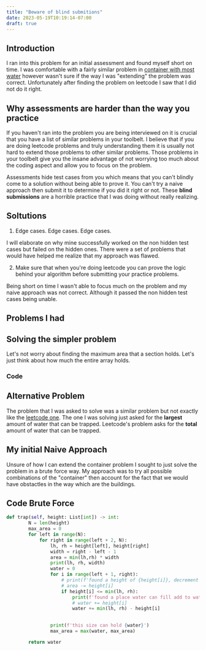 ```yaml
---
title: "Beware of blind submitions"
date: 2023-05-19T10:19:14-07:00
draft: true
---
```


## Introduction
I ran into this problem for an initial assessment and found myself short on time. I was comfortable with a fairly similar problem in [container with most water](https://leetcode.com/problems/container-with-most-water/)
however wasn't sure if the way I was "extending" the problem was correct. Unfortunately after finding the problem on leetcode I saw that I did not do it right.

## Why assessments are harder than the way you practice
If you haven't ran into the problem you are being interviewed on it is crucial that you have a list of similar problems in your toolbelt. I believe that if you 
are doing leetcode problems and truly understanding them it is usually not hard to extend those problems to other similar problems. Those problems in your 
toolbelt give you the insane advantage of not worrying too much about the coding aspect and allow you to focus on the problem.

Assessments hide test cases from you which means that you can't blindly come to a solution without being able to prove it. You can't try a naive approach then submit it 
to determine if you did it right or not. These **blind submissions** are a horrible practice that I was doing without really realizing.

## Soltutions
1. Edge cases. Edge cases. Edge cases.

I will elaborate on why mine successfully worked on the non hidden test cases but failed on the hidden ones. There were a set of problems that would have helped me realize
that my approach was flawed.


2. Make sure that when you're doing leetcode you can prove the logic behind your algorithm before submitting your practice problems.

Being short on time I wasn't able to focus much on the problem and my naive approach was not correct. Although it passed the non hidden test cases being unable.

## Problems I had

## Solving the simpler problem
Let's not worry about finding the maximum area that a section holds. Let's just think about how much the entire array holds.



### Code



## Alternative Problem
The problem that I was asked to solve was a similar problem but not exactly like the [leetcode one](https://leetcode.com/problems/trapping-rain-water/solutions/). 
The one I was solving just asked for the **largest** amount of water that can be trapped. Leetcode's problem asks for the **total** amount of water that can be trapped.

## My initial Naive Approach
Unsure of how I can extend the container problem I sought to just solve the problem in a brute force way. My approach was to try all possible combinations of 
the "container" then account for the fact that we would have obstactles in the way which are the buildings.


## Code Brute Force

```python
def trap(self, height: List[int]) -> int:
        N = len(height)
        max_area = 0
        for left in range(N):
            for right in range(left + 2, N):
                lh, rh = height[left], height[right]
                width = right - left - 1
                area = min(lh,rh) * width
                print(lh, rh, width)
                water = 0
                for i in range(left + 1, right):
                    # print(f'found a height of {height[i]}, decrement area')
                    # area -= height[i]
                    if height[i] <= min(lh, rh):
                        print(f'found a place water can fill add to water with height of {height[i]}')
                        # water += height[i]
                        water += min(lh, rh) - height[i]

                
                print(f'this size can hold {water}')
                max_area = max(water, max_area)

        return water
```

